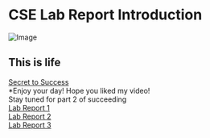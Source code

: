 # CSE Lab Report Introduction
![Image](https://yt3.ggpht.com/ytc/AKedOLR8EhO9xd-GBqt71jkacPlZkI5ehFusk00YrlUd=s900-c-k-c0x00ffffff-no-rj)
## This is life
[Secret to Success](https://www.youtube.com/watch?v=dQw4w9WgXcQ)
<Br/>
*Enjoy your day! Hope you liked my video!
<Br/>
Stay tuned for part 2 of succeeding
<Br/>
[Lab Report 1](https://alexander-qinn.github.io/cse15l-lab-reports/lab-report-1-week-2.html)
<Br/>
[Lab Report 2](https://alexander-qinn.github.io/cse15l-lab-reports/lab-report-2-week-4.html)
<Br/>
[Lab Report 3](https://alexander-qinn.github.io/cse15l-lab-reports/lab-report-3-week-6.html)